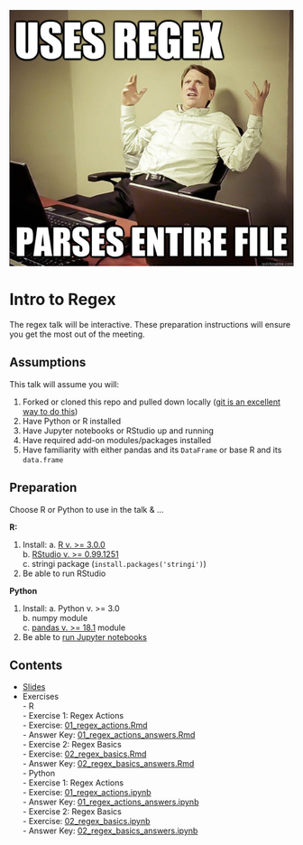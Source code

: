 ![](figures/meme.jpg)

# Intro to Regex

The regex talk will be interactive.  These preparation instructions will ensure you get the most out of the meeting.

## Assumptions

 This talk will assume you will:
 
1. Forked or cloned this repo and pulled down locally ([git is an excellent way to do this](http://stackoverflow.com/questions/1872113/how-do-i-clone-a-github-project-to-run-locally))   
2. Have Python or R installed    
3. Have Jupyter notebooks or RStudio up and running    
4. Have required add-on modules/packages installed    
5. Have familiarity with either pandas and its `DataFrame` or base R and its `data.frame`    



## Preparation

Choose R or Python to use in the talk & ...    

**R:**    

1. Install:
	a. [R v. >= 3.0.0](https://cran.rstudio.com/)    
	b. [RStudio v. >= 0.99.1251](https://www.rstudio.com/products/rstudio/download3/)     
	c. stringi package (`install.packages('stringi')`)         
2. Be able to run RStudio     
  
**Python** 

1. Install:
    a. Python v. >= 3.0    
    b. numpy module     
    c. [pandas v. >= 18.1](http://pandas.pydata.org/pandas-docs/stable/install.html) module         
2. Be able to [run Jupyter notebooks](https://www.youtube.com/watch?v=k_fJJ7Ak33c)     
 

## Contents

- [Slides](slides/regex_talk.pdf)
- Exercises    
      - R      
        - Exercise 1: Regex Actions     
            - Exercise: [01_regex_actions.Rmd](exercises/R/01_regex_actions.Rmd)     
            - Answer Key: [01_regex_actions_answers.Rmd](exercises/R/01_regex_actions_answers.Rmd)     
        - Exercise 2: Regex Basics      
            - Exercise: [02_regex_basics.Rmd](exercises/R/02_regex_basics.Rmd)     
            - Answer Key: [02_regex_basics_answers.Rmd](exercises/R/02_regex_basics_answers.Rmd)        
      - Python     
        - Exercise 1: Regex Actions        
            - Exercise: [01_regex_actions.ipynb](exercises/Python/01_regex_actions.ipynb)     
            - Answer Key: [01_regex_actions_answers.ipynb](exercises/Python/01_regex_actions_answers.ipynb)    
        - Exercise 2: Regex Basics     
            - Exercise: [02_regex_basics.ipynb](exercises/Python/02_regex_basics.ipynb)     
            - Answer Key: [02_regex_basics_answers.ipynb](exercises/Python/02_regex_basics_answers.ipynb)     
        
        
        
        
        
        